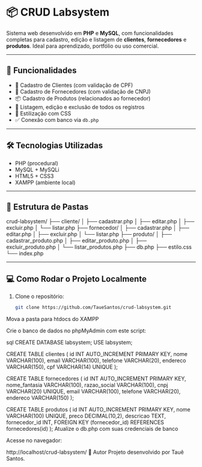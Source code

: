 # 📦 CRUD Labsystem

Sistema web desenvolvido em **PHP** e **MySQL**, com funcionalidades completas para cadastro, edição e listagem de **clientes**, **fornecedores** e **produtos**. Ideal para aprendizado, portfólio ou uso comercial.

---

## 🚀 Funcionalidades

- 🧑 Cadastro de Clientes (com validação de CPF)
- 🏢 Cadastro de Fornecedores (com validação de CNPJ)
- 📦 Cadastro de Produtos (relacionados ao fornecedor)
- 🔁 Listagem, edição e exclusão de todos os registros
- 🎨 Estilização com CSS
- ✅ Conexão com banco via `db.php`

---

## 🛠️ Tecnologias Utilizadas

- PHP (procedural)
- MySQL + MySQLi
- HTML5 + CSS3
- XAMPP (ambiente local)

---

## 📂 Estrutura de Pastas

crud-labsystem/ ├── cliente/ │ ├── cadastrar.php │ ├── editar.php │ ├── excluir.php │ └── listar.php ├── fornecedor/ │ ├── cadastrar.php │ ├── editar.php │ ├── excluir.php │ └── listar.php ├── produto/ │ ├── cadastrar_produto.php │ ├── editar_produto.php │ ├── excluir_produto.php │ └── listar_produtos.php ├── db.php ├── estilo.css └── index.php


---

## 💻 Como Rodar o Projeto Localmente

1. Clone o repositório:
   ```bash
   git clone https://github.com/TaueSantos/crud-labsystem.git
Mova a pasta para htdocs do XAMPP

Crie o banco de dados no phpMyAdmin com este script:

sql
CREATE DATABASE labsystem;
USE labsystem;

CREATE TABLE clientes (
  id INT AUTO_INCREMENT PRIMARY KEY,
  nome VARCHAR(100),
  email VARCHAR(100),
  telefone VARCHAR(20),
  endereco VARCHAR(150),
  cpf VARCHAR(14) UNIQUE
);

CREATE TABLE fornecedores (
  id INT AUTO_INCREMENT PRIMARY KEY,
  nome_fantasia VARCHAR(100),
  razao_social VARCHAR(100),
  cnpj VARCHAR(20) UNIQUE,
  email VARCHAR(100),
  telefone VARCHAR(20),
  endereco VARCHAR(150)
);

CREATE TABLE produtos (
  id INT AUTO_INCREMENT PRIMARY KEY,
  nome VARCHAR(100) UNIQUE,
  preco DECIMAL(10,2),
  descricao TEXT,
  fornecedor_id INT,
  FOREIGN KEY (fornecedor_id) REFERENCES fornecedores(id)
);
Atualize o db.php com suas credenciais de banco

Acesse no navegador:

http://localhost/crud-labsystem/
🤝 Autor
Projeto desenvolvido por Tauê Santos.

